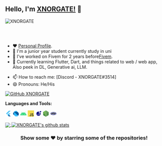 ## Hello, I'm [XNORGATE!](https://github.com/XNORGATE) 👋

<p align="left"> <img src="https://komarev.com/ghpvc/?username=XNORGATE&label=Views&color=blue&style=plastic" alt="XNORGATE" /> </p>



<br/>
<br/>

- ❤ [Personal Profile](https://xnor-development.com/).
- 🪪 I'm a junior year student currently study in uni
- 🔭 I’ve worked on Fivem for 2 years before[Fivem](https://fivem.net/).
- 🌱 Currently learning Flutter, Dart, and things related to web / web app, Also peek in DL, Generative ai, LLM.
<!-- - 👯 I’m running a gaming server now (temporarily down due to some serious bug) [Server web] (https://liferesort.xnor-development.com). -->
<!-- - 🤔 I’m looking for help with UI/UX. -->
<!-- - 💬 discussing anything stuff with me. -->
- 📫 How to reach me: [Discord - XNORGATE#3514]
- 😄 Pronouns: He/His
<!-- - ⚡ Fun fact: I'm a guy that can't understand thingz first.
 -->
[![GitHub XNORGATE](https://img.shields.io/github/followers/XNORGATE?label=follow&style=social)](https://github.com/XNORGATE)


**Languages and Tools:**  

<code><img height="20" src="https://raw.githubusercontent.com/github/explore/80688e429a7d4ef2fca1e82350fe8e3517d3494d/topics/flutter/flutter.png"></code>
<code><img height="20" src="https://raw.githubusercontent.com/github/explore/80688e429a7d4ef2fca1e82350fe8e3517d3494d/topics/dart/dart.png"></code>
<code><img height="20" src="https://raw.githubusercontent.com/github/explore/80688e429a7d4ef2fca1e82350fe8e3517d3494d/topics/android/android.png"></code>
<code><img height="20" src="https://raw.githubusercontent.com/github/explore/80688e429a7d4ef2fca1e82350fe8e3517d3494d/topics/javascript/javascript.png"></code>
<code><img height="20" src="https://raw.githubusercontent.com/github/explore/80688e429a7d4ef2fca1e82350fe8e3517d3494d/topics/lua/lua.png"></code>
<code><img height="20" src="https://raw.githubusercontent.com/github/explore/80688e429a7d4ef2fca1e82350fe8e3517d3494d/topics/nodejs/nodejs.png"></code>
<code><img height="20" src="https://raw.githubusercontent.com/github/explore/80688e429a7d4ef2fca1e82350fe8e3517d3494d/topics/php/php.png"></code>   

<a href="https://github.com/XNORGATE">
  <img align="center" src="https://github-readme-stats.vercel.app/api/top-langs/?username=XNORGATE&theme=light&hide_langs_below=1" />
</a>
<a href="https://github.com/XNORGATE">
 <img align="center" src="https://github-readme-stats.vercel.app/api?username=XNORGATE&show_icons=true&theme=light&line_height=27" alt="XNORGATE's github stats"/>
</a>
<!-- <a href="https://github.com/XNORGATE/showcar-standalone">
  <img align="center" src="https://github-readme-stats.vercel.app/api/pin/?username=XNORGATE&repo=showcar-standalone&theme=light" />

</a>
<a href="https://github.com/XNORGATE/ESP8266-TO-WEBSERVER">
 <img align="center" src="https://github-readme-stats.vercel.app/api/pin/?username=XNORGATE&repo=ESP8266-TO-WEBSERVER&theme=light" />
</a>
 -->
<div align="center">

### Show some ❤️ by starring some of the repositories!

</div>

